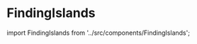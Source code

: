 # FindingIslands

import FindingIslands from '../src/components/FindingIslands';

<FindingIslands />
